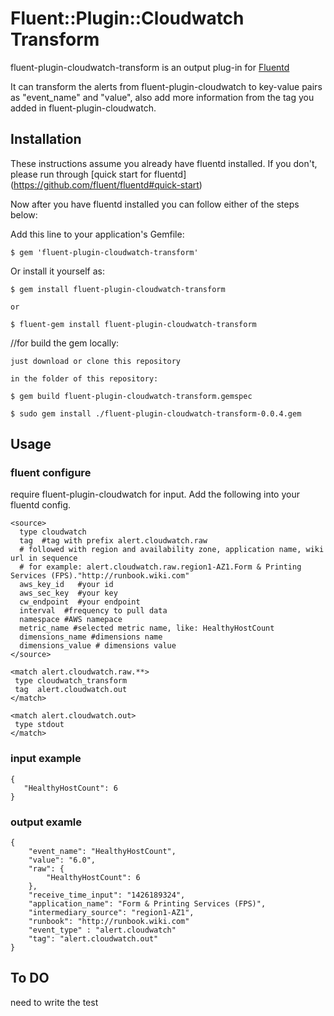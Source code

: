 # Fluent::Plugin::Cloudwatch Transform

fluent-plugin-cloudwatch-transform is an output plug-in for [Fluentd](http://fluentd.org)

It can transform the alerts from fluent-plugin-cloudwatch to key-value pairs as "event_name" and "value", 
also add more information from the tag you added in fluent-plugin-cloudwatch.

## Installation

These instructions assume you already have fluentd installed. 
If you don't, please run through [quick start for fluentd] (https://github.com/fluent/fluentd#quick-start)

Now after you have fluentd installed you can follow either of the steps below:



Add this line to your application's Gemfile:

    $ gem 'fluent-plugin-cloudwatch-transform'

Or install it yourself as:

    $ gem install fluent-plugin-cloudwatch-transform
    
    or	

    $ fluent-gem install fluent-plugin-cloudwatch-transform

//for build the gem locally:

    just download or clone this repository

    in the folder of this repository:

    $ gem build fluent-plugin-cloudwatch-transform.gemspec

    $ sudo gem install ./fluent-plugin-cloudwatch-transform-0.0.4.gem
    

## Usage

### fluent configure
require fluent-plugin-cloudwatch for input.
Add the following into your fluentd config.

    <source>
      type cloudwatch
      tag  #tag with prefix alert.cloudwatch.raw
      # followed with region and availability zone, application name, wiki url in sequence  
      # for example: alert.cloudwatch.raw.region1-AZ1.Form & Printing Services (FPS)."http://runbook.wiki.com"
      aws_key_id   #your id 
      aws_sec_key  #your key
      cw_endpoint  #your endpoint
      interval  #frequency to pull data
      namespace #AWS namepace
      metric_name #selected metric name, like: HealthyHostCount 
      dimensions_name #dimensions name
      dimensions_value # dimensions value
    </source>

    <match alert.cloudwatch.raw.**>
     type cloudwatch_transform
     tag  alert.cloudwatch.out
    </match>

    <match alert.cloudwatch.out> 
     type stdout
    </match>

### input example
    {
       "HealthyHostCount": 6
    }


### output examle

    {
        "event_name": "HealthyHostCount",
        "value": "6.0",
        "raw": {
            "HealthyHostCount": 6
        },
        "receive_time_input": "1426189324",
        "application_name": "Form & Printing Services (FPS)",
        "intermediary_source": "region1-AZ1",
        "runbook": "http://runbook.wiki.com"
        "event_type" : "alert.cloudwatch"
        "tag": "alert.cloudwatch.out"
    }

## To DO
need to write the test





